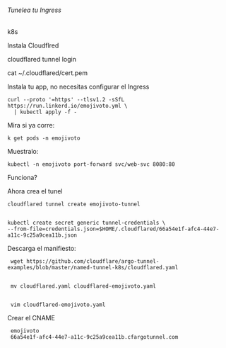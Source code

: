 ###### Tunelea tu Ingress ######

k8s


Instala Cloudflred


cloudflared tunnel login


cat ~/.cloudflared/cert.pem



Instala tu app, no necesitas configurar el Ingress


	curl --proto '=https' --tlsv1.2 -sSfL https://run.linkerd.io/emojivoto.yml \
	  | kubectl apply -f -
  
Mira si ya corre:  
  
	k get pods -n emojivoto



Muestralo:

	kubectl -n emojivoto port-forward svc/web-svc 8080:80


Funciona?


Ahora crea el tunel

	cloudflared tunnel create emojivoto-tunnel


	kubectl create secret generic tunnel-credentials \
	--from-file=credentials.json=$HOME/.cloudflared/66a54e1f-afc4-44e7-a11c-9c25a9cea11b.json  
	

Descarga el manifiesto:



     wget https://github.com/cloudflare/argo-tunnel-examples/blob/master/named-tunnel-k8s/cloudflared.yaml
     
     
     mv cloudflared.yaml cloudflared-emojivoto.yaml
     
     
     vim cloudflared-emojivoto.yaml
     
     
Crear el CNAME
 
     emojivoto
     66a54e1f-afc4-44e7-a11c-9c25a9cea11b.cfargotunnel.com
     










